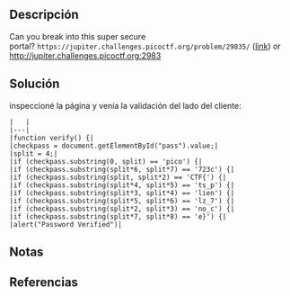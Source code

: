 ## Descripción
Can you break into this super secure portal? `https://jupiter.challenges.picoctf.org/problem/29835/` ([link](https://jupiter.challenges.picoctf.org/problem/29835/)) or http://jupiter.challenges.picoctf.org:2983
## Solución
inspeccioné la página y venía la validación del lado del cliente:
```
|   |
|---|
|function verify() {|
|checkpass = document.getElementById("pass").value;|
|split = 4;|
|if (checkpass.substring(0, split) == 'pico') {|
|if (checkpass.substring(split*6, split*7) == '723c') {|
|if (checkpass.substring(split, split*2) == 'CTF{') {|
|if (checkpass.substring(split*4, split*5) == 'ts_p') {|
|if (checkpass.substring(split*3, split*4) == 'lien') {|
|if (checkpass.substring(split*5, split*6) == 'lz_7') {|
|if (checkpass.substring(split*2, split*3) == 'no_c') {|
|if (checkpass.substring(split*7, split*8) == 'e}') {|
|alert("Password Verified")|

```
## Notas
## Referencias